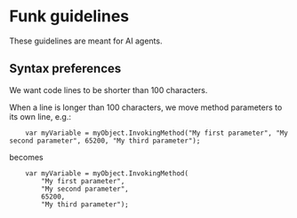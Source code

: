 # Funk guidelines

These guidelines are meant for AI agents.

## Syntax preferences

We want code lines to be shorter than 100 characters.

When a line is longer than 100 characters, we move method parameters to its own line, e.g.:

```
    var myVariable = myObject.InvokingMethod("My first parameter", "My second parameter", 65200, "My third parameter");
```

becomes

```
    var myVariable = myObject.InvokingMethod(
        "My first parameter",
        "My second parameter",
        65200,
        "My third parameter");
```